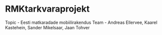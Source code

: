 RMKtarkvaraprojekt
==================

Topic - Eesti matkaradade mobiilirakendus Team - Andreas Ellervee, Kaarel Kastehein, Sander Mikelsaar, Jaan Tohver
